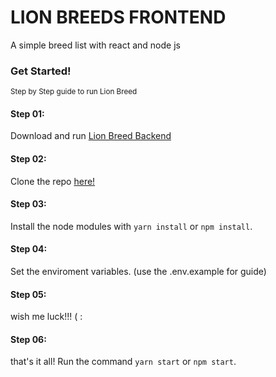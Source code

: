 # LION BREEDS FRONTEND

A simple breed list with react and node js

### Get Started!

<small>Step by Step guide to run Lion Breed</small>

#### Step 01:

Download and run [Lion Breed Backend](https://github.com/AleejandroReyna/lionbackend)

#### Step 02:

Clone the repo [here!](https://github.com/AleejandroReyna/lionfrontend)

#### Step 03:

Install the node modules with `yarn install` or `npm install`.

#### Step 04:

Set the enviroment variables. (use the .env.example for guide)

#### Step 05:

wish me luck!!! ( :

#### Step 06:

that's it all! Run the command `yarn start` or `npm start`.